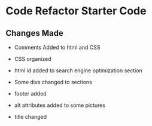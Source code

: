 # Code Refactor Starter Code

## Changes Made
* Comments Added to html and CSS

* CSS organized

* html id added to search engine optimization section 

* Some divs changed to sections

* footer added

* alt attributes added to some pictures

* title changed


